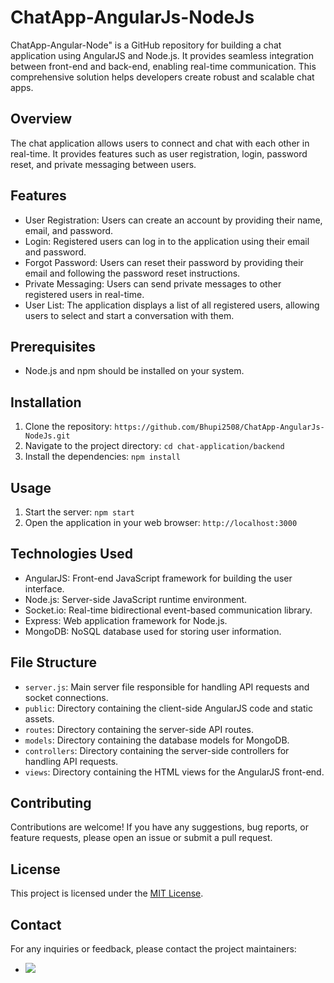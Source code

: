 # ChatApp-AngularJs-NodeJs
ChatApp-Angular-Node" is a GitHub repository for building a chat application using AngularJS and Node.js. It provides seamless integration between front-end and back-end, enabling real-time communication. This comprehensive solution helps developers create robust and scalable chat apps.

## Overview

The chat application allows users to connect and chat with each other in real-time. It provides features such as user registration, login, password reset, and private messaging between users.

## Features

- User Registration: Users can create an account by providing their name, email, and password.
- Login: Registered users can log in to the application using their email and password.
- Forgot Password: Users can reset their password by providing their email and following the password reset instructions.
- Private Messaging: Users can send private messages to other registered users in real-time.
- User List: The application displays a list of all registered users, allowing users to select and start a conversation with them.

## Prerequisites

- Node.js and npm should be installed on your system.

## Installation

1. Clone the repository: `https://github.com/Bhupi2508/ChatApp-AngularJs-NodeJs.git`
2. Navigate to the project directory: `cd chat-application/backend`
3. Install the dependencies: `npm install`

## Usage

1. Start the server: `npm start`
2. Open the application in your web browser: `http://localhost:3000`

## Technologies Used

- AngularJS: Front-end JavaScript framework for building the user interface.
- Node.js: Server-side JavaScript runtime environment.
- Socket.io: Real-time bidirectional event-based communication library.
- Express: Web application framework for Node.js.
- MongoDB: NoSQL database used for storing user information.

## File Structure

- `server.js`: Main server file responsible for handling API requests and socket connections.
- `public`: Directory containing the client-side AngularJS code and static assets.
- `routes`: Directory containing the server-side API routes.
- `models`: Directory containing the database models for MongoDB.
- `controllers`: Directory containing the server-side controllers for handling API requests.
- `views`: Directory containing the HTML views for the AngularJS front-end.

## Contributing

Contributions are welcome! If you have any suggestions, bug reports, or feature requests, please open an issue or submit a pull request.

## License

This project is licensed under the [MIT License](LICENSE).

## Contact

For any inquiries or feedback, please contact the project maintainers:

- <a href="mailto:tyson6748@gmail.com"><img src="https://img.shields.io/badge/Bhupendra Singh-green" /></a>
